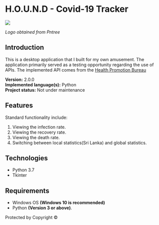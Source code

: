 # H.O.U.N.D - Covid-19 Tracker

<img src="Logo/pngtree___stay_home_to_protect_from_5341432_QmL_icon.ico"/>

_Logo obtained from Pntree_

## Introduction
This is a desktop application that I built for my own amusement.
The application primarily served as a testing opportunity regarding the use of APIs. The implemented API comes from the [Health Promotion Bureau](https://www.hpb.health.gov.lk/en)

**Version:** 2.0.0<br>
**Implemented language(s):** Python<br>
**Project status:** Not under maintenance

## Features
Standard functionality include:
1. Viewing the infection rate.
1. Viewing the recovery rate.
1. Viewing the death rate.
1. Switching between local statistics(Sri Lanka) and global statistics.

## Technologies
* Python 3.7
* Tkinter

## Requirements
* Windows OS **(Windows 10 is recommended)**
* Python **(Version 3 or above)**.

Protected by Copyright &copy;